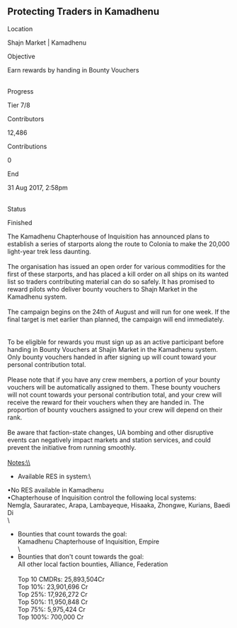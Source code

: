 ## Protecting Traders in Kamadhenu

Location

Shajn Market \| Kamadhenu

Objective

Earn rewards by handing in Bounty Vouchers

\
Progress

Tier 7/8

Contributors

12,486

Contributions

0

End

31 Aug 2017, 2:58pm

\
Status

Finished

The Kamadhenu Chapterhouse of Inquisition has announced plans to
establish a series of starports along the route to Colonia to make the
20,000 light-year trek less daunting.\
\
The organisation has issued an open order for various commodities for
the first of these starports, and has placed a kill order on all ships
on its wanted list so traders contributing material can do so safely. It
has promised to reward pilots who deliver bounty vouchers to Shajn
Market in the Kamadhenu system.\
\
The campaign begins on the 24th of August and will run for one week. If
the final target is met earlier than planned, the campaign will end
immediately.\
\
\
To be eligible for rewards you must sign up as an active participant
before handing in Bounty Vouchers at Shajin Market in the Kamadhenu
system. Only bounty vouchers handed in after signing up will count
toward your personal contribution total.\
\
Please note that if you have any crew members, a portion of your bounty
vouchers will be automatically assigned to them. These bounty vouchers
will not count towards your personal contribution total, and your crew
will receive the reward for their vouchers when they are handed in. The
proportion of bounty vouchers assigned to your crew will depend on their
rank.\
\
Be aware that faction-state changes, UA bombing and other disruptive
events can negatively impact markets and station services, and could
prevent the initiative from running smoothly.\
\
[Notes:\\\\](Notes:\\)

-   Available RES in system:\

•No RES available in Kamadhenu\
•Chapterhouse of Inquisition control the following local systems:\
Nemgla, Sauraratec, Arapa, Lambayeque, Hisaaka, Zhongwe, Kurians, Baedi
Di\
\
- Bounties that count towards the goal:\
Kamadhenu Chapterhouse of Inquisition, Empire\
\
- Bounties that don\'t count towards the goal:\
All other local faction bounties, Alliance, Federation\
\
Top 10 CMDRs: 25,893,504Cr\
Top 10%: 23,901,696 Cr\
Top 25%: 17,926,272 Cr\
Top 50%: 11,950,848 Cr\
Top 75%: 5,975,424 Cr\
Top 100%: 700,000 Cr
